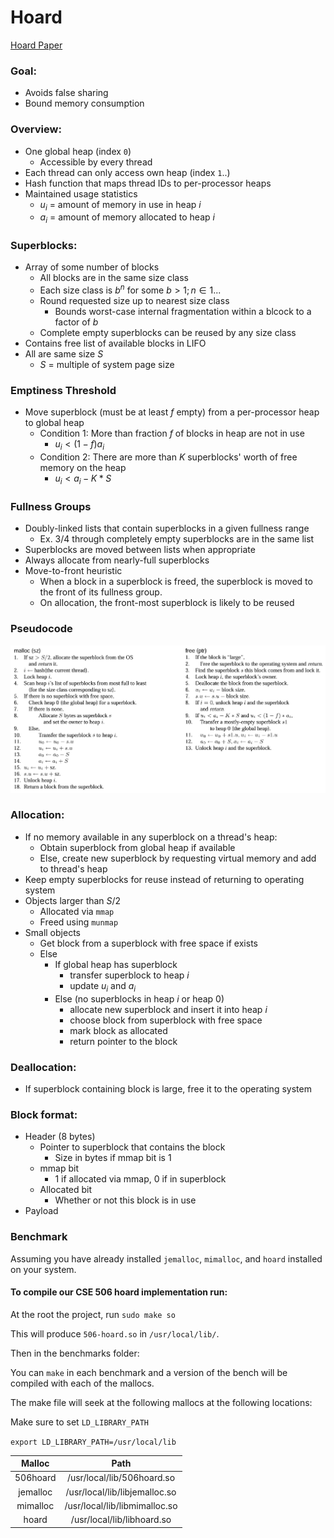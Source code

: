 # Hoard

[Hoard Paper](https://dl.acm.org/doi/pdf/10.1145/356989.357000)

### Goal:
- Avoids false sharing
- Bound memory consumption

### Overview:
- One global heap (index `0`)
	 - Accessible by every thread
- Each thread can only access own heap (index `1`..)
- Hash function that maps thread IDs to per-processor heaps
- Maintained usage statistics
	- $u_i$ = amount of memory in use in heap $i$
	- $a_i$ = amount of memory allocated to heap $i$

### Superblocks:
- Array of some number of blocks
    - All blocks are in the same size class
    - Each size class is $b^n$ for some $b > 1; n \in 1...$
    - Round requested size up to nearest size class
        - Bounds worst-case internal fragmentation within a blcock to a factor of $b$
    - Complete empty superblocks can be reused by any size class
- Contains free list of available blocks in LIFO
- All are same size $S$
    - $S$ = multiple of system page size

### Emptiness Threshold
- Move superblock (must be at least $f$ empty) from a per-processor heap to global heap
    - Condition 1: More than fraction $f$ of blocks in heap are not in use
        - $u_i < (1 - f)a_i$
    - Condition 2: There are more than $K$ superblocks' worth of free memory on the heap
        - $u_i < a_i - K * S$

### Fullness Groups
- Doubly-linked lists that contain superblocks in a given fullness range
    - Ex. 3/4 through completely empty superblocks are in the same list
- Superblocks are moved between lists when appropriate
- Always allocate from nearly-full superblocks
- Move-to-front heuristic
    - When a block in a superblock is freed, the superblock is moved to the front of its fullness group.
    - On allocation, the front-most superblock is likely to be reused

### Pseudocode

![](img/pseudocode.png)

### Allocation:
- If no memory available in any superblock on a thread's heap:
    - Obtain superblock from global heap if available
    - Else, create new superblock by requesting virtual memory and add to thread's heap
- Keep empty superblocks for reuse instead of returning to operating system
- Objects larger than $S / 2$
    - Allocated via `mmap`
    - Freed using `munmap`
- Small objects
    - Get block from a superblock with free space if exists
    - Else
        - If global heap has superblock
            - transfer superblock to heap $i$
            - update $u_i$ and $a_i$
        - Else (no superblocks in heap $i$ or heap 0)
            - allocate new superblock and insert it into heap $i$
            - choose block from superblock with free space
            - mark block as allocated
            - return pointer to the block

### Deallocation:
- If superblock containing block is large, free it to the operating system


### Block format:
- Header (8 bytes)
    - Pointer to superblock that contains the block
        - Size in bytes if mmap bit is 1
    - mmap bit
        - 1 if allocated via mmap, 0 if in superblock
    - Allocated bit
        - Whether or not this block is in use
- Payload

### Benchmark

Assuming you have already installed `jemalloc`, `mimalloc`, and `hoard` installed on your system.

#### To compile our CSE 506 hoard implementation run:

At the root the project, run
`sudo make so`

This will produce `506-hoard.so` in `/usr/local/lib/`.

Then in the benchmarks folder:

You can `make` in each benchmark and a version of the bench will be compiled with each of the mallocs.

The make file will seek at the following mallocs at the following locations:

Make sure to set `LD_LIBRARY_PATH`

`export LD_LIBRARY_PATH=/usr/local/lib`

| Malloc | Path |
| :--: | :--: |
| 506hoard | /usr/local/lib/506hoard.so |
| jemalloc | /usr/local/lib/libjemalloc.so |
| mimalloc | /usr/local/lib/libmimalloc.so |
| hoard | /usr/local/lib/libhoard.so |
